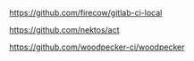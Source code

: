 https://github.com/firecow/gitlab-ci-local

https://github.com/nektos/act

https://github.com/woodpecker-ci/woodpecker
